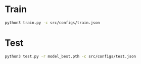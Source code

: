 # Train

```bash
python3 train.py -c src/configs/train.json
```

# Test

```bash
python3 test.py -r model_best.pth -c src/configs/test.json
```
